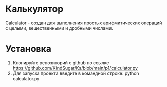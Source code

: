 # Калькулятор
Calculator - создан для выполнения простых арифмитических операций с целыми, вещественными и дробными числами.
# Установка
1. Клонируйте репозиторий с github по ссылке https://github.com/KindSugar/Ks/blob/main/p1/calculator.py
2. Для запуска проекта введите в командной строке: python calculator.py
